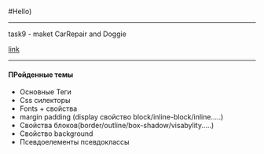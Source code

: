 #Hello)

___
task9  - maket CarRepair and Doggie

[link](http://joxi.ru/KAxDPJEUV89W1A)


___

#### ПРойденные темы
* Основные Теги
* Css силекторы
* Fonts + свойства
* margin padding (display свойство block/inline-block/inline.....)
* Свойства блоков(border/outline/box-shadow/visabylity.....)
* Свойство background
* Псевдоелементы псевдоклассы
